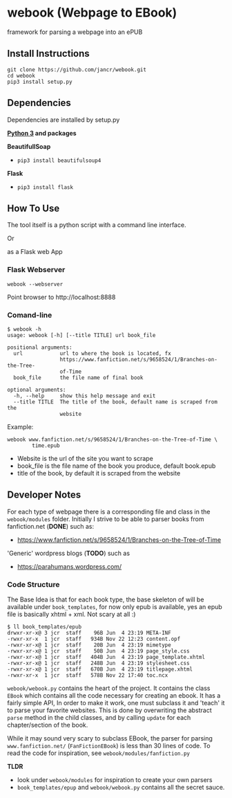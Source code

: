 # webook (Webpage to EBook) #
framework for parsing a webpage into an ePUB


## Install Instructions ##

```
git clone https://github.com/jancr/webook.git
cd webook
pip3 install setup.py
```

## Dependencies ##
Dependencies are installed by setup.py

**[Python 3](https://www.python.org/downloads/) and packages**

**BeautifullSoap**

   * `pip3 install beautifulsoup4`


**Flask**

* `pip3 install flask`

## How To Use ##

The tool itself is a python script with a command line interface.

Or

as a Flask web App

### Flask Webserver ###

```
webook --webserver
```

Point browser to http://localhost:8888

### Comand-line ###

```
$ webook -h
usage: webook [-h] [--title TITLE] url book_file

positional arguments:
  url            url to where the book is located, fx
                 https://www.fanfiction.net/s/9658524/1/Branches-on-the-Tree-
                 of-Time
  book_file      the file name of final book

optional arguments:
  -h, --help     show this help message and exit
  --title TITLE  The title of the book, default name is scraped from the
                 website
```

Example:

```
webook www.fanfiction.net/s/9658524/1/Branches-on-the-Tree-of-Time \ 
		time.epub
````

* Website is the url of the site you want to scrape
* book_file is the file name of the book you produce, default book.epub
* title of the book, by default it is scraped from the website

## Developer Notes ##

For each type of webpage there is a corresponding file and class in the `webook/modules` folder.
Initially I strive to be able to parser books from fanfiction.net (**DONE**) such as:

* https://www.fanfiction.net/s/9658524/1/Branches-on-the-Tree-of-Time

'Generic' wordpress blogs (**TODO**) such as 

* https://parahumans.wordpress.com/

### Code Structure ###

The Base Idea is that for each book type, the base skeleton of will be available
under `book_templates`, for now only epub is available, yes an epub file is
basically xhtml + xml. Not scary at all :)

```
$ ll book_templates/epub
drwxr-xr-x@ 3 jcr  staff    96B Jun  4 23:19 META-INF
-rwxr-xr-x  1 jcr  staff   934B Nov 22 12:23 content.opf
-rwxr-xr-x@ 1 jcr  staff    20B Jun  4 23:19 mimetype
-rwxr-xr-x@ 1 jcr  staff    50B Jun  4 23:19 page_style.css
-rwxr-xr-x@ 1 jcr  staff   404B Jun  4 23:19 page_template.xhtml
-rwxr-xr-x@ 1 jcr  staff   248B Jun  4 23:19 stylesheet.css
-rwxr-xr-x@ 1 jcr  staff   670B Jun  4 23:19 titlepage.xhtml
-rwxr-xr-x  1 jcr  staff   578B Nov 22 17:40 toc.ncx
```

`webook/webook.py` contains the heart of the project. It contains the class `EBook`
which contains all the code necessary for creating an ebook. It has a fairly
simple API, In order to make it work, one must subclass it and 'teach' it to
parse your favorite websites. This is done by overwriting the abstract `parse` method in
the child classes, and by calling `update` for each chapter/section of the
book.

While it may sound very scary to subclass EBook, the parser for parsing
`www.fanfiction.net/` (`FanFictionEBook`) is less than 30 lines of code. To
read the code for inspiration, see `webook/modules/fanfiction.py`

**TLDR**

* look under `webook/modules` for inspiration to create your own parsers
* `book_templates/epup` and `webook/webook.py` contains all the secret sauce.









